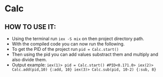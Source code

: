# Calc

## HOW TO USE IT:
- Using the terminal run `iex -S mix` on then project directory path.
- With the compiled code you can now run the following.
- To get the PID of the project run `pid = Calc.start()`
- Then using the pid you can add values substract them and multiply and also divide them.
- Output example: 
           `iex(1)> pid = Calc.start()
            #PID<0.171.0>
            iex(2)> Calc.add(pid,10)
            {:add, 10}
            iex(3)> Calc.sub(pid, 10-2)
            {:sub, 8} `
